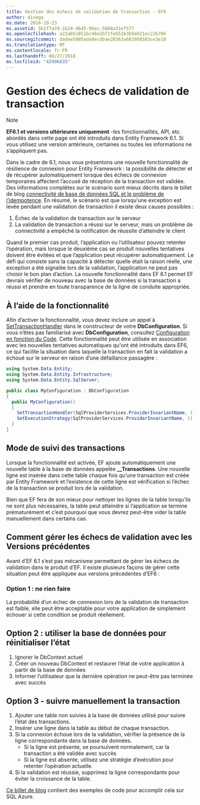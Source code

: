 ```yaml
---
title: Gestion des échecs de validation de transaction - EF6
author: divega
ms.date: 2016-10-23
ms.assetid: 5b1f7a7d-1b24-4645-95ec-5608a31ef577
ms.openlocfilehash: a22a651851bc46e2bf1fe652b3b9a921ec22b70b
ms.sourcegitcommit: dadee5905ada9ecdbae28363a682950383ce3e10
ms.translationtype: MT
ms.contentlocale: fr-FR
ms.lasthandoff: 08/27/2018
ms.locfileid: "42996835"
---
```

# <a name="handling-transaction-commit-failures"></a>Gestion des échecs de validation de transaction
> [!NOTE]
> **EF6.1 et versions ultérieures uniquement** -les fonctionnalités, API, etc. abordés dans cette page ont été introduits dans Entity Framework 6.1. Si vous utilisez une version antérieure, certaines ou toutes les informations ne s’appliquent pas.  

Dans le cadre de 6.1, nous vous présentons une nouvelle fonctionnalité de résilience de connexion pour Entity Framework : la possibilité de détecter et de récupérer automatiquement lorsque des échecs de connexion temporaires affectent l’accusé de réception de la transaction est validée. Des informations complètes sur le scénario sont mieux décrits dans le billet de blog [connectivité de base de données SQL et le problème de l’idempotence](http://blogs.msdn.com/b/adonet/archive/2013/03/11/sql-database-connectivity-and-the-idempotency-issue.aspx).  En résumé, le scénario est que lorsqu’une exception est levée pendant une validation de transaction il existe deux causes possibles :  

1. Échec de la validation de transaction sur le serveur
2. La validation de transaction a réussi sur le serveur, mais un problème de connectivité a empêché la notification de réussite d’atteindre le client  

Quand le premier cas produit, l’application ou l’utilisateur pouvez retenter l’opération, mais lorsque le deuxième cas se produit nouvelles tentatives doivent être évitées et que l’application peut récupérer automatiquement. Le défi qui consiste sans la capacité à détecter quelle était la raison réelle, une exception a été signalée lors de la validation, l’application ne peut pas choisir le bon plan d’action. La nouvelle fonctionnalité dans EF 6.1 permet EF devrais vérifier de nouveau avec la base de données si la transaction a réussi et prendre en toute transparence de la ligne de conduite appropriée.  

## <a name="using-the-feature"></a>À l’aide de la fonctionnalité  

Afin d’activer la fonctionnalité, vous devez inclure un appel à [SetTransactionHandler](https://msdn.microsoft.com/library/system.data.entity.dbconfiguration.setdefaulttransactionhandler.aspx) dans le constructeur de votre **DbConfiguration**. Si vous n’êtes pas familiarisé avec **DbConfiguration**, consultez [Configuration en fonction du Code](~/ef6/fundamentals/configuring/code-based.md). Cette fonctionnalité peut être utilisée en association avec les nouvelles tentatives automatiques qu'ont été introduits dans EF6, ce qui facilite la situation dans laquelle la transaction en fait la validation a échoué sur le serveur en raison d’une défaillance passagère :  

``` csharp
using System.Data.Entity;
using System.Data.Entity.Infrastructure;
using System.Data.Entity.SqlServer;

public class MyConfiguration : DbConfiguration  
{
  public MyConfiguration()  
  {  
    SetTransactionHandler(SqlProviderServices.ProviderInvariantName, () => new CommitFailureHandler());  
    SetExecutionStrategy(SqlProviderServices.ProviderInvariantName, () => new SqlAzureExecutionStrategy());  
  }  
}
```  

## <a name="how-transactions-are-tracked"></a>Mode de suivi des transactions  

Lorsque la fonctionnalité est activée, EF ajoute automatiquement une nouvelle table à la base de données appelée **__Transactions**. Une nouvelle ligne est insérée dans cette table chaque fois qu’une transaction est créée par Entity Framework et l’existence de cette ligne est vérification si l’échec de la transaction se produit lors de la validation.  

Bien que EF fera de son mieux pour nettoyer les lignes de la table lorsqu’ils ne sont plus nécessaires, la table peut atteindre si l’application se termine prématurément et c’est pourquoi que vous devrez peut-être vider la table manuellement dans certains cas.  

## <a name="how-to-handle-commit-failures-with-previous-versions"></a>Comment gérer les échecs de validation avec les Versions précédentes

Avant d’EF 6.1 s’est pas mécanisme permettant de gérer les échecs de validation dans le produit d’EF. Il existe plusieurs façons de gérer cette situation peut être appliquée aux versions précédentes d’EF6 :  

### <a name="option-1---do-nothing"></a>Option 1 : ne rien faire  

La probabilité d’un échec de connexion lors de la validation de transaction est faible, elle peut être acceptable pour votre application de simplement échouer si cette condition se produit réellement.  

## <a name="option-2---use-the-database-to-reset-state"></a>Option 2 : utiliser la base de données pour réinitialiser l’état  

1. Ignorer le DbContext actuel  
2. Créer un nouveau DbContext et restaurer l’état de votre application à partir de la base de données  
3. Informer l’utilisateur que la dernière opération ne peut-être pas terminée avec succès  

## <a name="option-3---manually-track-the-transaction"></a>Option 3 - suivre manuellement la transaction  

1. Ajouter une table non suivies à la base de données utilisé pour suivre l’état des transactions.  
2. Insérer une ligne dans la table au début de chaque transaction.  
3. Si la connexion échoue lors de la validation, vérifier la présence de la ligne correspondante dans la base de données.  
    - Si la ligne est présente, se poursuivent normalement, car la transaction a été validée avec succès  
    - Si la ligne est absente, utilisez une stratégie d’exécution pour retenter l’opération actuelle.  
4. Si la validation est réussie, supprimez la ligne correspondante pour éviter la croissance de la table.  

[Ce billet de blog](http://blogs.msdn.com/b/adonet/archive/2013/03/11/sql-database-connectivity-and-the-idempotency-issue.aspx) contient des exemples de code pour accomplir cela sur SQL Azure.  
